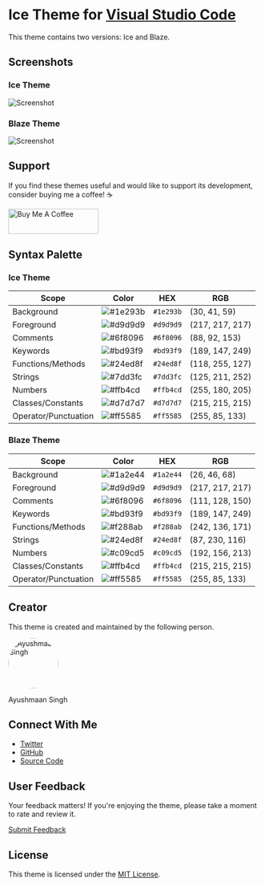 # Ice Theme for [Visual Studio Code](https://marketplace.visualstudio.com/items?itemName=ayushmaansingh.blazetheme)

This theme contains two versions: Ice and Blaze.

## Screenshots

### Ice Theme

![Screenshot](https://i.imgur.com/D36QcFn.png)

### Blaze Theme

![Screenshot](https://i.imgur.com/MxFq4zp.png)

## Support

If you find these themes useful and would like to support its development, consider buying me a coffee! ☕️

<a href="https://www.buymeacoffee.com/ayushmxxn" target="_blank">
    <img src="https://cdn.buymeacoffee.com/buttons/v2/default-violet.png" alt="Buy Me A Coffee" style="height: 50px !important;width: 180px !important;">
</a>

## Syntax Palette

### Ice Theme

| Scope                | Color                                                           | HEX       | RGB             |
| -------------------- | --------------------------------------------------------------- | --------- | --------------- |
| Background           | ![#1e293b](https://via.placeholder.com/15/1e293b/000000?text=+) | `#1e293b` | (30, 41, 59)    |
| Foreground           | ![#d9d9d9](https://via.placeholder.com/15/d9d9d9/000000?text=+) | `#d9d9d9` | (217, 217, 217) |
| Comments             | ![#6f8096](https://via.placeholder.com/15/6f8096/000000?text=+) | `#6f8096` | (88, 92, 153)   |
| Keywords             | ![#bd93f9](https://via.placeholder.com/15/bd93f9/000000?text=+) | `#bd93f9` | (189, 147, 249) |
| Functions/Methods    | ![#24ed8f](https://via.placeholder.com/15/24ed8f/000000?text=+) | `#24ed8f` | (118, 255, 127) |
| Strings              | ![#7dd3fc](https://via.placeholder.com/15/7dd3fc/000000?text=+) | `#7dd3fc` | (125, 211, 252) |
| Numbers              | ![#ffb4cd](https://via.placeholder.com/15/ffb4cd/000000?text=+) | `#ffb4cd` | (255, 180, 205) |
| Classes/Constants    | ![#d7d7d7](https://via.placeholder.com/15/d7d7d7/000000?text=+) | `#d7d7d7` | (215, 215, 215) |
| Operator/Punctuation | ![#ff5585](https://via.placeholder.com/15/ff5585/000000?text=+) | `#ff5585` | (255, 85, 133)  |

### Blaze Theme

| Scope                | Color                                                           | HEX       | RGB             |
| -------------------- | --------------------------------------------------------------- | --------- | --------------- |
| Background           | ![#1a2e44](https://via.placeholder.com/15/1a2e44/000000?text=+) | `#1a2e44` | (26, 46, 68)    |
| Foreground           | ![#d9d9d9](https://via.placeholder.com/15/d9d9d9/000000?text=+) | `#d9d9d9` | (217, 217, 217) |
| Comments             | ![#6f8096](https://via.placeholder.com/15/6f8096/000000?text=+) | `#6f8096` | (111, 128, 150) |
| Keywords             | ![#bd93f9](https://via.placeholder.com/15/bd93f9/000000?text=+) | `#bd93f9` | (189, 147, 249) |
| Functions/Methods    | ![#f288ab](https://via.placeholder.com/15/f288ab/000000?text=+) | `#f288ab` | (242, 136, 171) |
| Strings              | ![#24ed8f](https://via.placeholder.com/15/24ed8f/000000?text=+) | `#24ed8f` | (87, 230, 116)  |
| Numbers              | ![#c09cd5](https://via.placeholder.com/15/c09cd5/000000?text=+) | `#c09cd5` | (192, 156, 213) |
| Classes/Constants    | ![#ffb4cd](https://via.placeholder.com/15/ffb4cd/000000?text=+) | `#ffb4cd` | (215, 215, 215) |
| Operator/Punctuation | ![#ff5585](https://via.placeholder.com/15/ff5585/000000?text=+) | `#ff5585` | (255, 85, 133)  |

## Creator

This theme is created and maintained by the following person.

<img src="https://i.imgur.com/HepOoVX.jpeg" alt="Ayushmaan Singh" width="100" height="100" style="border-radius: 50%;">

Ayushmaan Singh

## Connect With Me

- [Twitter](https://twitter.com/ayushmxxn)
- [GitHub](https://github.com/ayushmxxn)
- [Source Code](https://github.com/ayushmxxn/Ice-Theme)

## User Feedback

Your feedback matters! If you're enjoying the theme, please take a moment to rate and review it.

[Submit Feedback](https://marketplace.visualstudio.com/items?itemName=AyushmaanSingh.blazetheme&ssr=false#review-details)

## License

This theme is licensed under the [MIT License](https://opensource.org/licenses/MIT).
